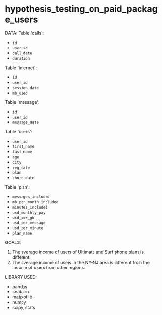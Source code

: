 # hypothesis_testing_on_paid_package_users

DATA:
Table 'calls':
- `id`
- `user_id`
- `call_date`
- `duration`

Table 'internet':
- `id`
- `user_id`
- `session_date`
- `mb_used`

Table 'message':
- `id`
- `user_id`
- `message_date`

Table 'users':
- `user_id`
- `first_name`
- `last_name`
- `age`
- `city`
- `reg_date`
- `plan`
- `churn_date`

Table 'plan':
- `messages_included`
- `mb_per_month_included`
- `minutes_included`
- `usd_monthly_pay`
- `usd_per_gb`
- `usd_per_message`
- `usd_per_minute`
- `plan_name`

GOALS:
  1. The average income of users of Ultimate and Surf phone plans is different.
  2. The average income of users in the NY-NJ area is different from the income of users from other regions.

LIBRARY USED:
  - pandas
  - seaborn
  - matplotlib
  - numpy
  - scipy, stats
